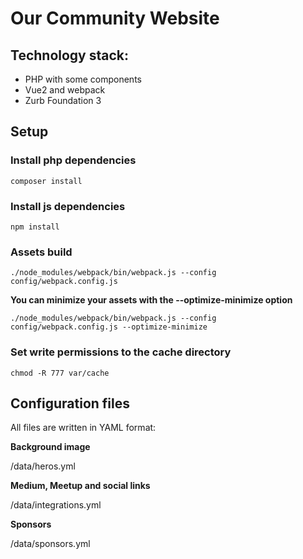 # Our Community Website

## Technology stack:

- PHP with some components
- Vue2 and webpack
- Zurb Foundation 3

## Setup

### Install php dependencies

    composer install
    
### Install js dependencies

    npm install

### Assets build

    ./node_modules/webpack/bin/webpack.js --config config/webpack.config.js 
    
**You can minimize your assets with the --optimize-minimize option**
    
    ./node_modules/webpack/bin/webpack.js --config config/webpack.config.js --optimize-minimize
    
### Set write permissions to the cache directory

    chmod -R 777 var/cache
    
    
## Configuration files

All files are written in YAML format:

**Background image**

  /data/heros.yml
  
**Medium, Meetup and social links**

  /data/integrations.yml
  
**Sponsors**

  /data/sponsors.yml
